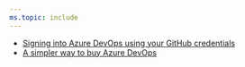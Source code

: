 ```yaml
---
ms.topic: include
---
```


* [Signing into Azure DevOps using your GitHub credentials](#signing-into-azure-devops-using-your-github-credentials)
* [A simpler way to buy Azure DevOps](#a-simpler-way-to-buy-azure-devops)
